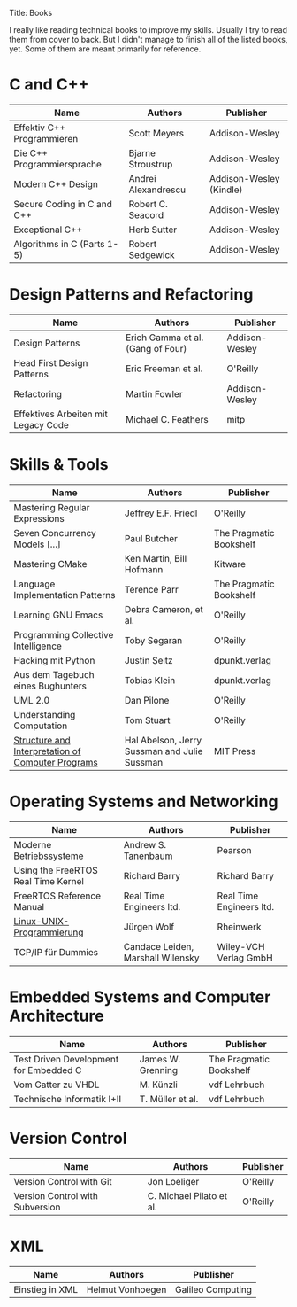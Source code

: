 Title: Books

I really like reading technical books to improve my skills. Usually I try to read them from cover to back. But I didn't manage to finish all of the listed books, yet. Some of them are meant primarily for reference.


# C and C++

| Name                                              | Authors                                           | Publisher                                         |
|---------------------------------------------------|---------------------------------------------------|---------------------------------------------------|
| Effektiv C++ Programmieren                        | Scott Meyers                                      | Addison-Wesley                                    |
| Die C++ Programmiersprache                        | Bjarne Stroustrup                                 | Addison-Wesley                                    |
| Modern C++ Design                                 | Andrei Alexandrescu                               | Addison-Wesley (Kindle)                           |
| Secure Coding in C and C++                        | Robert C. Seacord                                 | Addison-Wesley                                    |
| Exceptional C++                                   | Herb Sutter                                       | Addison-Wesley                                    |
| Algorithms in C (Parts 1-5)                       | Robert Sedgewick                                  | Addison-Wesley                                    |


# Design Patterns and Refactoring

| Name                                              | Authors                                           | Publisher                                         |
|---------------------------------------------------|---------------------------------------------------|---------------------------------------------------|
| Design Patterns                                   | Erich Gamma et al. (Gang of Four)                 | Addison-Wesley                                    |
| Head First Design Patterns                        | Eric Freeman et al.                               | O'Reilly                                          |
| Refactoring                                       | Martin Fowler                                     | Addison-Wesley                                    |
| Effektives Arbeiten mit Legacy Code               | Michael C. Feathers                               | mitp                                              |


# Skills & Tools

| Name                                              | Authors                                           | Publisher                                         |
|---------------------------------------------------|---------------------------------------------------|---------------------------------------------------|
| Mastering Regular Expressions                     | Jeffrey E.F. Friedl                               | O'Reilly                                          |
| Seven Concurrency Models [...]                    | Paul Butcher                                      | The Pragmatic Bookshelf                           |
| Mastering CMake                                   | Ken Martin, Bill Hofmann                          | Kitware                                           |
| Language Implementation Patterns                  | Terence Parr                                      | The Pragmatic Bookshelf                           |
| Learning GNU Emacs                                | Debra Cameron, et al.                             | O'Reilly                                          |
| Programming Collective Intelligence               | Toby Segaran                                      | O'Reilly                                          |
| Hacking mit Python                                | Justin Seitz                                      | dpunkt.verlag                                     |
| Aus dem Tagebuch eines Bughunters                 | Tobias Klein                                      | dpunkt.verlag                                     |
| UML 2.0                                           | Dan Pilone                                        | O'Reilly                                          |
| Understanding Computation                         | Tom Stuart                                        | O'Reilly                                          |
| [Structure and Interpretation of Computer Programs](https://mitpress.mit.edu/sicp/) | Hal Abelson, Jerry Sussman and Julie Sussman | MIT Press |

# Operating Systems and Networking

| Name                                              | Authors                                           | Publisher                                         |
|---------------------------------------------------|---------------------------------------------------|---------------------------------------------------|
| Moderne Betriebssysteme                           | Andrew S. Tanenbaum                               | Pearson                                           |
| Using the FreeRTOS Real Time Kernel               | Richard Barry                                     | Richard Barry                                     |
| FreeRTOS Reference Manual                         | Real Time Engineers ltd.                          | Real Time Engineers ltd.                          |
| [Linux-UNIX-Programmierung](http://openbook.rheinwerk-verlag.de/linux_unix_programmierung/index.htm) | Jürgen Wolf | Rheinwerk                            |
| TCP/IP für Dummies                                | Candace Leiden, Marshall Wilensky                 | Wiley-VCH Verlag GmbH                             |


# Embedded Systems and Computer Architecture

| Name                                              | Authors                                           | Publisher                                         |
|---------------------------------------------------|---------------------------------------------------|---------------------------------------------------|
| Test Driven Development for Embedded C            | James W. Grenning                                 | The Pragmatic Bookshelf                           |
| Vom Gatter zu VHDL                                | M. Künzli                                         | vdf Lehrbuch                                      |
| Technische Informatik I+II                        | T. Müller et al.                                  | vdf Lehrbuch                                      |


# Version Control

| Name                                              | Authors                                           | Publisher                                         |
|---------------------------------------------------|---------------------------------------------------|---------------------------------------------------|
| Version Control with Git                          | Jon Loeliger                                      | O'Reilly                                          |
| Version Control with Subversion                   | C. Michael Pilato et al.                          | O'Reilly                                          |



# XML

| Name                                              | Authors                                           | Publisher                                         |
|---------------------------------------------------|---------------------------------------------------|---------------------------------------------------|
| Einstieg in XML                                   | Helmut Vonhoegen                                  | Galileo Computing                                 |
